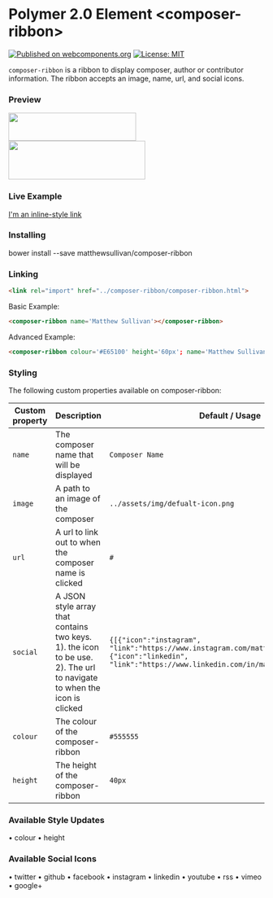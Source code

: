 # Polymer 2.0 Element \<composer-ribbon\>

[![Published on webcomponents.org](https://img.shields.io/badge/webcomponents.org-published-blue.svg)](https://www.webcomponents.org/element/matthewsullivan/composer-ribbon)
[![License: MIT](https://img.shields.io/badge/License-MIT-blue.svg)](https://opensource.org/licenses/MIT)

`composer-ribbon` is a ribbon to display composer, author or contributor information. The ribbon accepts an image, name, url, and social icons.


### Preview
<img src="https://tinyurl.com/yceng37x" width="251" height="55">
<img src="https://tinyurl.com/ya95ncd3" width="269" height="76">

### Live Example
[I'm an inline-style link](https://matthewsullivan.github.io/composer-ribbon/demo/)

### Installing

bower install --save matthewsullivan/composer-ribbon

### Linking
```html
<link rel="import" href="../composer-ribbon/composer-ribbon.html">
```

Basic Example:

```html
<composer-ribbon name='Matthew Sullivan'></composer-ribbon>
```

Advanced Example:

```html
<composer-ribbon colour='#E65100' height='60px'; name='Matthew Sullivan' image='https://tinyurl.com/yczquxhc' url="https://www.matthewsullivan.media/" social='[{"icon":"instagram", "link":"https://www.instagram.com/matthewjamesthefirst/"},{"icon":"linkedin", "link":"https://www.linkedin.com/in/matthew-sullivan/"}]'></composer-ribbon>
```

### Styling

The following custom properties available on composer-ribbon:

| Custom property | Description | Default / Usage |
| --- | --- | --- |
| `name` | The composer name that will be displayed | `Composer Name` |
| `image` | A path to an image of the composer | `../assets/img/defualt-icon.png` |
| `url` | A url to link out to when the composer name is clicked | `#` |
| `social` | A JSON style array that contains two keys. 1). the icon to be use. 2). The url to navigate to when the icon is clicked | `{[{"icon":"instagram", "link":"https://www.instagram.com/matthewjamesthefirst/"},{"icon":"linkedin", "link":"https://www.linkedin.com/in/matthew-sullivan/"}]}` |
| `colour` | The colour of the composer-ribbon | `#555555` |
| `height` | The height of the composer-ribbon | `40px` |

### Available Style Updates
• colour
• height

### Available Social Icons
• twitter
• github
• facebook
• instagram
• linkedin
• youtube
• rss
• vimeo
• google+
